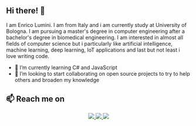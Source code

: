 ## Hi there! 👋
I am Enrico Lumini. I am from Italy and i am currently study at University of Bologna.
I am pursuing a master's degree in computer engineering  after a bachelor's degree in biomedical engineering. 
I am interested in almost all fields of computer science but i particularly like artificial intelligence, machine learning,
deep learning, IoT applications and last but not least i love writing code.

- 🌱 I’m currently learning C# and JavaScript
- 💞️ I’m looking to start collaborating on open source projects to try to help others and broaden my knowledge

## 📫 Reach me on
<p align="center" dir="auto">
<a href="mailto: enricolumini58@gmail.com?subject=Hello%20Enry,%20From%20Github">
<img src="https://user-images.githubusercontent.com/54529567/180438960-3693b3d6-8f89-4c98-a2ce-25042b4b077c.svg" style="max-width: 80%;">
</a>
<a href="https://www.instagram.com/enrico_lumini">
<img src="https://user-images.githubusercontent.com/54529567/180439632-c5c57029-0434-43ce-8d75-4cd03326add7.svg" style="max-width: 80%;">
</a>
<a href="https://t.me/Enry_58">
<img src="https://user-images.githubusercontent.com/54529567/180439794-1ab236c1-5ee3-4c1c-ab34-a01b4bdcbfea.svg" style="max-width: 80%;">
</a> 
</p>
  
<!---
Enry58/Enry58 is a ✨ special ✨ repository because its `README.md` (this file) appears on your GitHub profile.
You can click the Preview link to take a look at your changes.
--->
